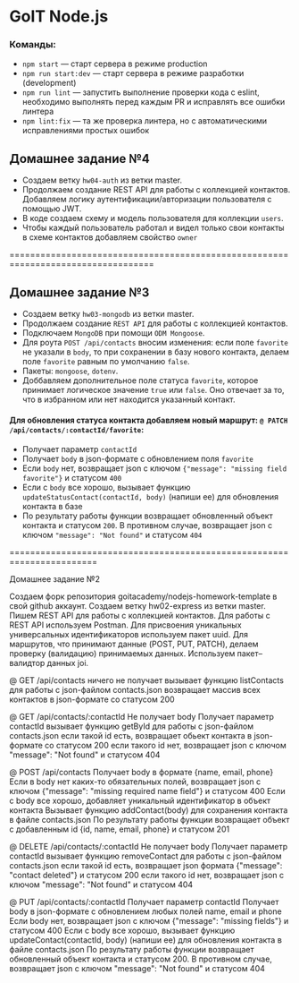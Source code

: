 # GoIT Node.js

### Команды:

- `npm start` &mdash; старт сервера в режиме production
- `npm run start:dev` &mdash; старт сервера в режиме разработки (development)
- `npm run lint` &mdash; запустить выполнение проверки кода с eslint, необходимо выполнять перед каждым PR и исправлять все ошибки линтера
- `npm lint:fix` &mdash; та же проверка линтера, но с автоматическими исправлениями простых ошибок

## Домашнее задание №4

- Создаем ветку `hw04-auth` из ветки master.
- Продолжаем создание REST API для работы с коллекцией контактов. Добавляем логику аутентификации/авторизации пользователя с помощью JWT.
- В коде создаем схему и модель пользователя для коллекции `users`.
- Чтобы каждый пользователь работал и видел только свои контакты в схеме контактов добавляем свойство `owner`

==================================================================================

## Домашнее задание №3

- Создаем ветку `hw03-mongodb` из ветки master.
- Продолжаем создание `REST API` для работы с коллекцией контактов.
- Подключаем `MongoDB` при помощи `ODM Mongoose`.
- Для роута `POST /api/contacts` вносим изменения: если поле `favorite` не указали в `body`, то при сохранении в базу нового контакта, делаем поле `favorite` равным по умолчанию `false`.
- Пакеты: `mongoose`, `dotenv`.
- Доббавляем дополнительное поле статуса `favorite`, которое принимает логическое значение `true` или `false`. Оно отвечает за то, что в избранном или нет находится указанный контакт.

#### Для обновления статуса контакта добавляем новый маршрут: `@ PATCH /api/contacts/:contactId/favorite`:

- Получает параметр `contactId`
- Получает `body` в json-формате c обновлением поля `favorite`
- Если `body` нет, возвращает json с ключом `{"message": "missing field favorite"}` и статусом `400`
- Если с `body` все хорошо, вызывает функцию `updateStatusContact(contactId, body)` (напиши ее) для обновления контакта в базе
- По результату работы функции возвращает обновленный объект контакта и статусом `200`. В противном случае, возвращает json с ключом `"message": "Not found"` и статусом `404`

=======================================================================

Домашнее задание №2

Создаем форк репозитория goitacademy/nodejs-homework-template в свой github аккаунт.
Создаем ветку hw02-express из ветки master.
Пишем REST API для работы с коллекцией контактов. Для работы с REST API используем Postman.
Для присвоения уникальных универсальных идентификаторов используем пакет uuid.
Для маршрутов, что принимают данные (POST, PUT, PATCH), делаем проверку (валидацию) принимаемых данных. Используем пакет–валидтор данных joi.

@ GET /api/contacts
ничего не получает
вызывает функцию listContacts для работы с json-файлом contacts.json
возвращает массив всех контактов в json-формате со статусом 200

@ GET /api/contacts/:contactId
Не получает body
Получает параметр contactId
вызывает функцию getById для работы с json-файлом contacts.json
если такой id есть, возвращает обьект контакта в json-формате со статусом 200
если такого id нет, возвращает json с ключом "message": "Not found" и статусом 404

@ POST /api/contacts
Получает body в формате {name, email, phone}
Если в body нет каких-то обязательных полей, возвращает json с ключом {"message": "missing required name field"} и статусом 400
Если с body все хорошо, добавляет уникальный идентификатор в объект контакта
Вызывает функцию addContact(body) для сохранения контакта в файле contacts.json
По результату работы функции возвращает объект с добавленным id {id, name, email, phone} и статусом 201

@ DELETE /api/contacts/:contactId
Не получает body
Получает параметр contactId
вызывает функцию removeContact для работы с json-файлом contacts.json
если такой id есть, возвращает json формата {"message": "contact deleted"} и статусом 200
если такого id нет, возвращает json с ключом "message": "Not found" и статусом 404

@ PUT /api/contacts/:contactId
Получает параметр contactId
Получает body в json-формате c обновлением любых полей name, email и phone
Если body нет, возвращает json с ключом {"message": "missing fields"} и статусом 400
Если с body все хорошо, вызывает функцию updateContact(contactId, body) (напиши ее) для обновления контакта в файле contacts.json
По результату работы функции возвращает обновленный объект контакта и статусом 200. В противном случае, возвращает json с ключом "message": "Not found" и статусом 404
